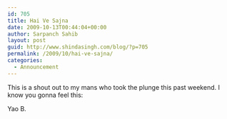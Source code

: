 ```yaml
---
id: 705
title: Hai Ve Sajna
date: 2009-10-13T00:44:04+00:00
author: Sarpanch Sahib
layout: post
guid: http://www.shindasingh.com/blog/?p=705
permalink: /2009/10/hai-ve-sajna/
categories:
  - Announcement
---
```

This is a shout out to my mans who took the plunge this past weekend. I know you gonna feel this:



Yao B.